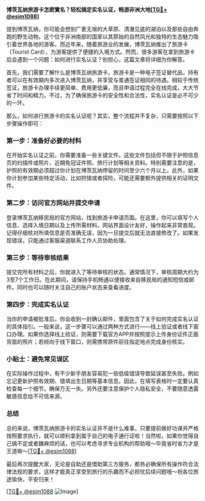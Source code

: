 **博茨瓦纳旅游卡怎麽實名？轻松搞定实名认证，畅游非洲大地[[TG💪+ @esim1088](https://t.me/s/esim1088)]**

提到博茨瓦纳，你可能会想到广袤无垠的大草原、清澈见底的湖泊以及那些自由奔跑的野生动物。这个位于非洲南部的国家以其原始的自然风光和独特的生态魅力吸引着世界各地的游客。而近年来，随着旅游业的发展，博茨瓦纳推出了旅游卡（Tourist Card），为游客提供了便捷的入境方式。然而，很多游客在拿到旅游卡后会遇到一个问题：如何进行实名认证？别担心，这篇文章将详细为你解答。

首先，我们需要了解什么是博茨瓦纳旅游卡。旅游卡是一种电子签证替代品，持有者可以在有效期内多次进入博茨瓦纳，并享受与普通签证相同的待遇。相较于传统签证，旅游卡办理手续更简单、费用更低廉，而且申请过程完全在线完成，大大节省了时间和精力。不过，为了确保旅游卡的安全性和合法性，实名认证是必不可少的一环。

那么，如何进行旅游卡的实名认证呢？其实，整个流程并不复杂，只需要按照以下步骤操作即可：

### 第一步：准备好必要的材料

在开始实名认证之前，你需要准备一些关键文件。这些文件包括但不限于护照信息页的扫描件或照片、近期免冠证件照、旅行计划等相关资料。特别需要注意的是，护照的有效期必须超过你计划在博茨瓦纳停留的时间至少六个月以上。此外，如果你计划参加某些特定活动，比如狩猎或者探险，可能还需要额外提供相关的证明文件。

### 第二步：访问官方网站并提交申请

登录博茨瓦纳移民局的官方网站，找到旅游卡申请页面。在这里，你可以填写个人信息、选择入境日期以及上传所需材料。网站界面设计友好，操作起来非常直观。记得仔细核对所填信息是否准确无误，因为一旦提交后就无法直接修改了。如果发现错误，只能通过客服渠道联系工作人员协助处理。

### 第三步：等待审核结果

提交完所有材料之后，你就进入了等待审核的状态。通常情况下，审核周期大约为3至7个工作日。在此期间，请保持手机畅通以便接收来自移民局的通知短信或邮件。同时也可以随时关注自己的账户状态来查看进度。

### 第四步：完成实名认证

当你的申请被批准后，你会收到一封确认邮件，里面包含了关于如何完成实名认证的具体指引。一般来说，这一步骤可以通过两种方式进行——线上验证或者线下窗口办理。如果你选择线上验证，则需要下载官方APP并按照提示上传身份证件正面背面的照片；若倾向于线下窗口，则需携带原件前往指定地点完成身份核实。

### 小贴士：避免常见误区

在实际操作过程中，有不少新手朋友容易犯一些低级错误导致延误甚至失败。例如忘记更新护照有效期、错填出生日期等基本信息。因此，在填写表格时一定要认真检查每一个细节，确保万无一失。另外还要注意保护个人隐私安全，不要随意透露敏感信息给不可信来源。

### 总结

总的来说，博茨瓦纳旅游卡的实名认证并不是什么难事，只要提前做好功课并严格按照要求执行，就可以顺利拿到属于自己的电子通行证啦！当然啦，如果你觉得自己搞不定或者嫌麻烦的话，也可以考虑寻求专业机构的帮助哦～毕竟省时省力才是王道嘛～[[TG💪+ @esim1088](https://t.me/s/esim1088)]

最后再次提醒大家，无论是自助还是借助第三方服务，都务必确保所有操作符合法律法规的要求，这样才能真正享受到旅行的乐趣而不必担忧后续问题哦～祝各位旅途愉快，平安归来！

[[TG💪+ @esim1088](https://t.me/s/esim1088) ![Image](https://i.postimg.cc/4NQfJmqS/Snipaste-2025-05-13-00-14-12.png)]